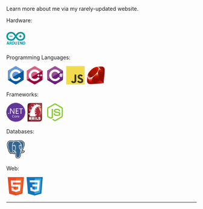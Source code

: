 Learn more about me via my rarely-updated website.

Hardware:

<img src="https://github.com/devicons/devicon/blob/master/icons/arduino/arduino-original-wordmark.svg" width="50" height="50"/>

Programming Languages:

<img src="https://github.com/devicons/devicon/blob/master/icons/c/c-original.svg" width="50" height="50"/><img src="https://github.com/devicons/devicon/blob/master/icons/cplusplus/cplusplus-original.svg" width="50" height="50"/>
<img src="https://github.com/devicons/devicon/blob/master/icons/csharp/csharp-original.svg" width="50" height="50"/>
<img src="https://github.com/devicons/devicon/blob/master/icons/javascript/javascript-original.svg" width="50" height="50"/>
<img src="https://github.com/devicons/devicon/blob/master/icons/ruby/ruby-original.svg" width="50" height="50"/>

Frameworks:

<img src="https://github.com/devicons/devicon/blob/master/icons/dotnetcore/dotnetcore-original.svg" width="50" height="50"/><img src="https://github.com/devicons/devicon/blob/master/icons/rails/rails-original-wordmark.svg" width="50" height="50"/>
<img src="https://github.com/devicons/devicon/blob/master/icons/nodejs/nodejs-original.svg" width="50" height="50"/>

Databases:

<img src="https://github.com/devicons/devicon/blob/master/icons/postgresql/postgresql-original.svg" width="50" height="50"/>


Web:

<img src="https://github.com/devicons/devicon/blob/master/icons/html5/html5-original.svg" width="50" height="50"/><img src="https://github.com/devicons/devicon/blob/master/icons/css3/css3-original.svg" width="50" height="50"/>

---

<!--
**dandeto/dandeto** is a ✨ _special_ ✨ repository because its `README.md` (this file) appears on your GitHub profile.

Here are some ideas to get you started:

- 🔭 I’m currently working on ...
- 🌱 I’m currently learning ...
- 👯 I’m looking to collaborate on ...
- 🤔 I’m looking for help with ...
- 💬 Ask me about ...
- 📫 How to reach me: ...
- ⚡ Fun fact: ...
-->
